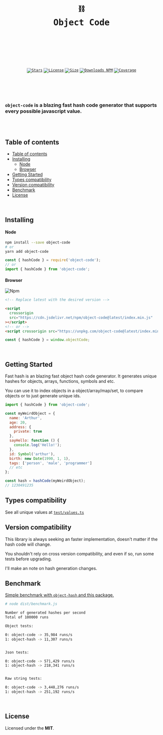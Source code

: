 <br />

<div align="center">
  <pre>
  <br />
  <h1>⛓️
Object Code</h1>
  <br />
  </pre>
  <br />
  <br />
  <code
    ><a href="https://github.com/ArthurFiorette/object-code/stargazers"
      ><img
        src="https://img.shields.io/github/stars/ArthurFiorette/object-code?logo=github&label=Stars"
        target="_blank"
        alt="Stars" /></a
  ></code>
  <code
    ><a href="https://github.com/ArthurFiorette/object-code/blob/main/LICENSE"
      ><img
        src="https://img.shields.io/github/license/ArthurFiorette/object-code?logo=githu&label=License"
        target="_blank"
        alt="License" /></a
  ></code>
  <code
    ><a href="https://bundlephobia.com/package/object-code"
      ><img
        src="https://img.shields.io/bundlephobia/min/object-code?style=flat"
        target="_blank"
        alt="Size" /></a
  ></code>
  <code
    ><a href="https://www.npmjs.com/package/object-code"
      ><img
        src="https://img.shields.io/npm/dw/object-code?style=flat"
        target="_blank"
        alt="Downloads NPM" /></a
  ></code>
  <code
    ><a href="https://app.codecov.io/gh/arthurfiorette/object-code/"
      ><img
        src="https://codecov.io/gh/arthurfiorette/object-code/branch/main/graph/badge.svg?token=pdslRMQDtC"
        target="_blank"
        alt="Coverage" /></a
  ></code>
</div>

<h1></h1>

<br />
<br />

### `object-code` is a blazing fast hash code generator that supports every possible javascript value.

<br />
<br />

## Table of contents

- [Table of contents](#table-of-contents)
- [Installing](#installing)
  - [Node](#node)
  - [Browser](#browser)
- [Getting Started](#getting-started)
- [Types compatibility](#types-compatibility)
- [Version compatibility](#version-compatibility)
- [Benchmark](#benchmark)
- [License](#license)

<br />

## Installing

#### Node

```sh
npm install --save object-code
# or
yarn add object-code
```

```js
const { hashCode } = require('object-code');
// or
import { hashCode } from 'object-code';
```

#### Browser

![Npm](https://img.shields.io/npm/v/object-code?style=flat)

```html
<!-- Replace latest with the desired version -->

<script
  crossorigin
  src="https://cdn.jsdelivr.net/npm/object-code@latest/index.min.js"
></script>
<!-- or -->
<script crossorigin src="https://unpkg.com/object-code@latest/index.min.js"></script>
```

```js
const { hashCode } = window.objectCode;
```

<br />

## Getting Started

Fast hash is an blazing fast object hash code generator. It generates unique hashes for
objects, arrays, functions, symbols and etc.

You can use it to index objects in a object/array/map/set, to compare objects or to just
generate unique ids.

```js
import { hashCode } from 'object-code';

const myWeirdObject = {
  name: 'Arthur',
  age: 20,
  address: {
    private: true
  },
  sayHello: function () {
    console.log('Hello!');
  },
  id: Symbol('arthur'),
  birth: new Date(1990, 1, 1),
  tags: ['person', 'male', 'programmer']
  // etc
};

const hash = hashCode(myWeirdObject);
// 1230491235
```

## Types compatibility

See all unique values at [`test/values.ts`](test/values.ts)

## Version compatibility

This library is always seeking an faster implementation, doesn't matter if the hash code
will change.

You shouldn't rely on cross version compatibility, and even if so, run some tests before
upgrading.

I'll make an note on hash generation changes.

## Benchmark

[Simple benchmark with `object-hash` and this package.](https://github.com/arthurfiorette/object-code/blob/dd43ebb82d01b30708050fb7e3e2f917ce20cce0/test/benchmark.js)

```sh
# node dist/benchmark.js

Number of generated hashes per second
Total of 100000 runs

Object tests:

0: object-code -> 35,984 runs/s
1: object-hash -> 11,307 runs/s


Json tests:

0: object-code -> 571,429 runs/s
1: object-hash -> 218,341 runs/s


Raw string tests:

0: object-code -> 3,448,276 runs/s
1: object-hash -> 251,192 runs/s
```

<br />

## License

Licensed under the **MIT**.

<br />
